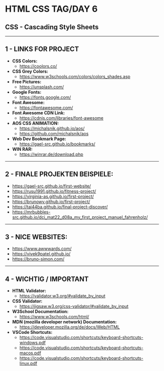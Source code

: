 # HTML CSS TAG/DAY 6

## CSS - Cascading Style Sheets

---

## 1 - LINKS FOR PROJECT

- **CSS Colors:**
  - https://coolors.co/
- **CSS Grey Colors:**
  - https://www.w3schools.com/colors/colors_shades.asp
- **Free Pictures:**
  - https://unsplash.com/
- **Google Fonts:**
  - https://fonts.google.com/
- **Font Awesome:**
  - https://fontawesome.com/
- **Font Awesome CDN Link:**
  - https://cdnjs.com/libraries/font-awesome
- **AOS CSS ANIMATION:**
  - https://michalsnik.github.io/aos/
  - https://github.com/michalsnik/aos
- **Web Dev Bookmark Page:**
  - https://gael-src.github.io/bookmarks/
- **WIN RAR:**
  - https://winrar.de/download.php

---

## 2 - FINALE PROJEKTEN BEISPIELE:

- https://gael-src.github.io/first-website/
- https://rusu1991.github.io/fitness-project/
- https://virginia-as.github.io/first-project/
- https://brunowv.github.io/first-project/
- https://tai44ba.github.io/final-project-discover/
- https://mrbubbles-src.github.io/dci_mat22_d08a_my_first_project_manuel_fahrenholz/

---

## 3 - NICE WEBSITES:

- https://www.awwwards.com/
- https://vivek9patel.github.io/
- https://bruno-simon.com/

---

## 4 - WICHTIG / IMPORTANT

- **HTML Validator:**
  - https://validator.w3.org/#validate_by_input
- **CSS Validator:**
  - https://jigsaw.w3.org/css-validator/#validate_by_input
- **W3School Documentation:**
  - https://www.w3schools.com/html/
- **MDN (mozilla developer network) Documentation:**
  - https://developer.mozilla.org/de/docs/Web/HTML
- **VSCode Shortcuts:**
  - https://code.visualstudio.com/shortcuts/keyboard-shortcuts-windows.pdf
  - https://code.visualstudio.com/shortcuts/keyboard-shortcuts-macos.pdf
  - https://code.visualstudio.com/shortcuts/keyboard-shortcuts-linux.pdf
